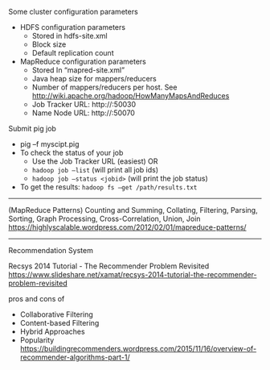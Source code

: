 Some cluster configuration parameters
* HDFS configuration parameters
	* Stored in hdfs-site.xml
	* Block size
	* Default replication count
* MapReduce configuration parameters
	* Stored In “mapred-site.xml”
	* Java heap size for mappers/reducers
	* Number of mappers/reducers per host. See http://wiki.apache.org/hadoop/HowManyMapsAndReduces
	* Job Tracker URL: http://<masterhost>:50030
	* Name Node URL: http://<masterhost>:50070

Submit pig job
* pig –f myscipt.pig
* To check the status of your job
	* Use the Job Tracker URL (easiest) OR
	* `hadoop job –list` (will print all job ids)
	* `hadoop job –status <jobid>` (will print the job status)
* To get the results: `hadoop fs –get /path/results.txt`



************************
(MapReduce Patterns) Counting and Summing, Collating, Filtering, Parsing, Sorting, Graph Processing, Cross-Correlation, Union, Join
https://highlyscalable.wordpress.com/2012/02/01/mapreduce-patterns/




************************
Recommendation System

Recsys 2014 Tutorial - The Recommender Problem Revisited
https://www.slideshare.net/xamat/recsys-2014-tutorial-the-recommender-problem-revisited

pros and cons of 
* Collaborative Filtering
* Content-based Filtering
* Hybrid Approaches
* Popularity
https://buildingrecommenders.wordpress.com/2015/11/16/overview-of-recommender-algorithms-part-1/